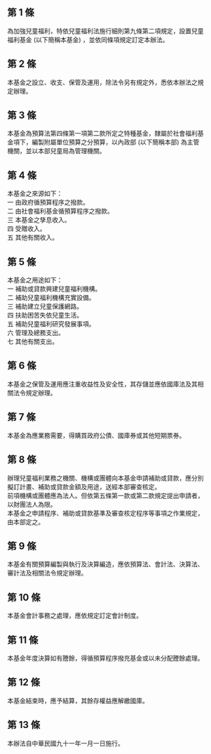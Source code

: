 第 1 條
-------
為加強兒童福利，特依兒童福利法施行細則第九條第二項規定，設置兒童  
福利基金 (以下簡稱本基金) ，並依同條項規定訂定本辦法。

第 2 條
-------
本基金之設立、收支、保管及運用，除法令另有規定外，悉依本辦法之規  
定辦理。

第 3 條
-------
本基金為預算法第四條第一項第二款所定之特種基金，隸屬於社會福利基  
金項下，編製附屬單位預算之分預算，以內政部 (以下簡稱本部) 為主管  
機關，並以本部兒童局為管理機關。

第 4 條
-------
本基金之來源如下：  
一  由政府循預算程序之撥款。  
二  由社會福利基金循預算程序之撥款。  
三  本基金之孳息收入。  
四  受贈收入。  
五  其他有關收入。

第 5 條
-------
本基金之用途如下：  
一  補助或貸款興建兒童福利機構。  
二  補助兒童福利機構充實設備。  
三  補助建立兒童保護網路。  
四  扶助困苦失依兒童生活。  
五  補助兒童福利研究發展事項。  
六  管理及總務支出。  
七  其他有關支出。

第 6 條
-------
本基金之保管及運用應注重收益性及安全性，其存儲並應依國庫法及其相  
關法令規定辦理。

第 7 條
-------
本基金為應業務需要，得購買政府公債、國庫券或其他短期票券。

第 8 條
-------
辦理兒童福利業務之機關、機構或團體向本基金申請補助或貸款，應分別  
擬訂計畫、補助或貸款金額及用途，送經本部審查核定。  
前項機構或團體應為法人。但依第五條第一款或第二款規定提出申請者，  
以財團法人為限。  
本基金之申請程序、補助或貸款基準及審查核定程序等事項之作業規定，  
由本部定之。

第 9 條
-------
本基金有關預算編製與執行及決算編造，應依預算法、會計法、決算法、  
審計法及相關法令規定辦理。

第 10 條
--------
本基金會計事務之處理，應依規定訂定會計制度。

第 11 條
--------
本基金年度決算如有謄餘，得循預算程序撥充基金或以未分配謄餘處理。

第 12 條
--------
本基金結束時，應予結算，其餘存權益應解繳國庫。

第 13 條
--------
本辦法自中華民國九十一年一月一日施行。

